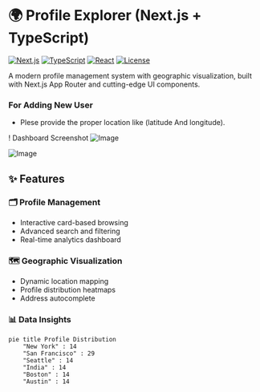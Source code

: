# 🌍 Profile Explorer (Next.js + TypeScript)


[![Next.js](https://img.shields.io/badge/Next.js-15.2-blue)](https://nextjs.org)
[![TypeScript](https://img.shields.io/badge/TypeScript-5-%233178C6)](https://www.typescriptlang.org)
[![React](https://img.shields.io/badge/React-19-%2361DAFB)](https://react.dev)
[![License](https://img.shields.io/badge/License-MIT-green)](LICENSE)

A modern profile management system with geographic visualization, built with Next.js App Router and cutting-edge UI components.

### For Adding New User
- Plese provide the proper location like (latitude And longitude).

! Dashboard Screenshot
![Image](https://github.com/user-attachments/assets/b57babbd-24b5-4b9d-bcc5-bc662d1af9ad)

![Image](https://github.com/user-attachments/assets/b1034b88-54eb-4ed7-9837-a788d53509c2)

## ✨ Features

### 🗂 Profile Management
- Interactive card-based browsing
- Advanced search and filtering
- Real-time analytics dashboard

### 🗺 Geographic Visualization
- Dynamic location mapping
- Profile distribution heatmaps
- Address autocomplete


### 📊 Data Insights
```mermaid
pie title Profile Distribution
    "New York" : 14
    "San Francisco" : 29
    "Seattle" : 14
    "India" : 14
    "Boston" : 14
    "Austin" : 14
